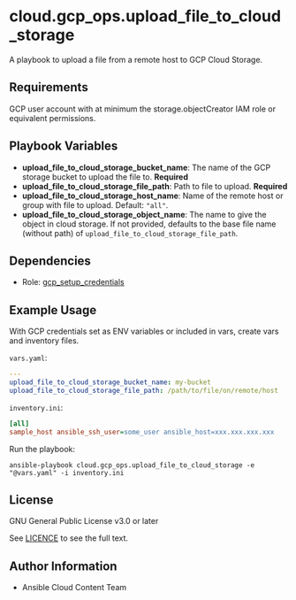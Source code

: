 # cloud.gcp_ops.upload_file_to_cloud_storage

A playbook to upload a file from a remote host to GCP Cloud Storage.

## Requirements

GCP user account with at minimum the storage.objectCreator IAM role or equivalent permissions.

## Playbook Variables

* **upload_file_to_cloud_storage_bucket_name**: The name of the GCP storage bucket to upload the file to. **Required**
* **upload_file_to_cloud_storage_file_path**: Path to file to upload. **Required**
* **upload_file_to_cloud_storage_host_name**: Name of the remote host or group with file to upload. Default: `"all"`.
* **upload_file_to_cloud_storage_object_name**: The name to give the object in cloud storage. If not provided, defaults to the base file name (without path) of `upload_file_to_cloud_storage_file_path`.

## Dependencies

* Role: [gcp_setup_credentials](https://github.com/redhat-cop/cloud.gcp_ops/blob/main/roles/gcp_setup_credentials/README.md)

## Example Usage

With GCP credentials set as ENV variables or included in vars, create vars and inventory files.

`vars.yaml`:

```yaml
---
upload_file_to_cloud_storage_bucket_name: my-bucket
upload_file_to_cloud_storage_file_path: /path/to/file/on/remote/host
```

`inventory.ini`:

```ini
[all]
sample_host ansible_ssh_user=some_user ansible_host=xxx.xxx.xxx.xxx
```

Run the playbook:

```shell
ansible-playbook cloud.gcp_ops.upload_file_to_cloud_storage -e "@vars.yaml" -i inventory.ini
```

## License

GNU General Public License v3.0 or later

See [LICENCE](https://github.com/ansible-collections/cloud.aws_ops/blob/main/LICENSE) to see the full text.

## Author Information

* Ansible Cloud Content Team
